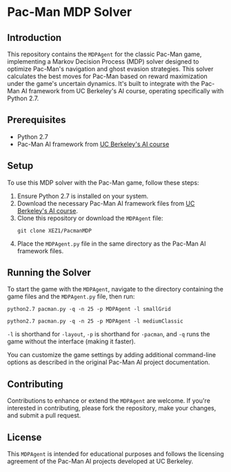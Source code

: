 # Pac-Man MDP Solver

## Introduction
This repository contains the `MDPAgent` for the classic Pac-Man game, implementing a Markov Decision Process (MDP) solver designed to optimize Pac-Man's navigation and ghost evasion strategies. This solver calculates the best moves for Pac-Man based on reward maximization under the game's uncertain dynamics. It's built to integrate with the Pac-Man AI framework from UC Berkeley's AI course, operating specifically with Python 2.7.

## Prerequisites
- Python 2.7
- Pac-Man AI framework from [UC Berkeley's AI course](http://ai.berkeley.edu/project_overview.html)

## Setup
To use this MDP solver with the Pac-Man game, follow these steps:

1. Ensure Python 2.7 is installed on your system.
2. Download the necessary Pac-Man AI framework files from [UC Berkeley's AI course](http://ai.berkeley.edu/project_overview.html).
3. Clone this repository or download the `MDPAgent` file:
    ```
    git clone XEZ1/PacmanMDP
    ```
4. Place the `MDPAgent.py` file in the same directory as the Pac-Man AI framework files.

## Running the Solver
To start the game with the `MDPAgent`, navigate to the directory containing the game files and the `MDPAgent.py` file, then run:
```
python2.7 pacman.py -q -n 25 -p MDPAgent -l smallGrid
```

```
python2.7 pacman.py -q -n 25 -p MDPAgent -l mediumClassic
```

`-l` is shorthand for `-layout`, `-p` is shorthand for `-pacman`, and `-q` runs the game without the interface (making it faster).

You can customize the game settings by adding additional command-line options as described in the original Pac-Man AI project documentation.

## Contributing
Contributions to enhance or extend the `MDPAgent` are welcome. If you're interested in contributing, please fork the repository, make your changes, and submit a pull request.

## License
This `MDPAgent` is intended for educational purposes and follows the licensing agreement of the Pac-Man AI projects developed at UC Berkeley.